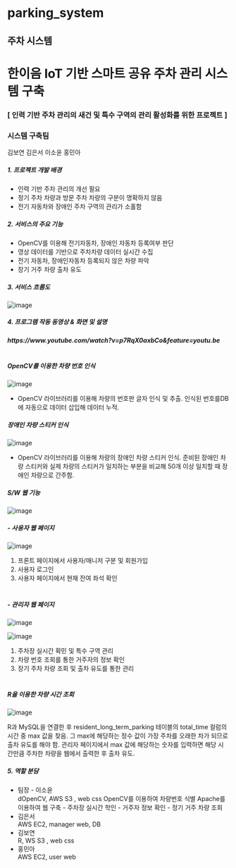 # parking_system

## 주차 시스템

<h1> 한이음 IoT 기반 스마트 공유 주차 관리 시스템 구축 </h1>
<h3> [ 인력 기반 주차 관리의 새건 및 특수 구역의 관리 활성화를 위한 프로젝트 ] </h3>
<h3> 시스템 구축팀 </h3>
김보연 김은서 이소윤 홍민아

<h5> 1. 프로젝트 개발 배경 </h5>
<ul>
<li> 인력 기반 주차 관리의 개선 필요 </li>
<li> 정기 주차 차량과 방문 주차 차량의 구분이 명확하지 않음 </li> 
<li> 전기 자동차와 장애인 주차 구역의 관리가 소홀함 </li>
</ul>

 <h5> 2. 서비스의 주요 기능 </h5>
<ul>
<li> OpenCV를 이용해 전기자동차, 장애인 자동차 등록여부 판단 </li>
<li> 영상 데이터를 기반으로 주차차량 데이터 실시간 수집 </li>
<li> 전기 자동차, 장애인자동차 등록되지 않은 차량 파악 </li>
<li> 장기 거주 차량 출차 유도 </li>
</ul>


<h5> 3. 서비스 흐름도 </h5>

![image](https://user-images.githubusercontent.com/49148640/140272486-9a87a33f-9c29-4795-9215-122e202ab39a.png)


<h5> 4. 프로그램 작동 동영상 & 화면 및 설명 </h5>

<h5> https://www.youtube.com/watch?v=p7RqX0axbCo&feature=youtu.be </h5>

#

<h5> OpenCV를 이용한 차량 번호 인식</h5>

![image](https://user-images.githubusercontent.com/49148640/140250567-a75282a9-513d-4c5c-bc7a-ccdbdc89b67c.png)

- OpenCV 라이브러리를 이용해 차량의 번호판 글자 인식 및 추출. 인식된 번호를DB에 자동으로 데이터 삽입해 데이터 누적.

##### 장애인 차량 스티커 인식

![image](https://user-images.githubusercontent.com/49148640/140272575-3428d6f1-df3f-4302-a5b5-a46a15845335.png)


- OpenCV 라이브러리를 이용해 차량의 장애인 차량 스티커 인식. 준비된 장애인 차량 스티커와 실제 차량의 스티커가 일치하는 부분을 비교해 50개 이상 일치할 때 장애인 차량으로 간주함.

##### S/W 웹 기능

![image](https://user-images.githubusercontent.com/49148640/140272594-74731422-a09b-4878-9a29-05e3d3645cc6.png)


<h5>- 사용자 웹 페이지</h5>


![image](https://user-images.githubusercontent.com/49148640/140272639-cced6659-6fff-46da-9e3b-696db98d88cf.png)



1. 프론트 페이지에서 사용자/매니저 구분 및 회원가입
2. 사용자 로그인
3. 사용자 페이지에서 현재 잔여 좌석 확인




#
<h5>- 관리자 웹 페이지</h5>

![image](https://user-images.githubusercontent.com/49148640/140250729-b732f8cf-b268-4f97-b273-7a7b5cbaabaf.png)

![image](https://user-images.githubusercontent.com/49148640/140250759-8e1f3985-d7d7-4328-8dff-f02c8dbc7616.png)


1. 주차장 실시간 확민 및 특수 구역 관리
2. 차량 번호 조회를 통한 거주자의 정보 확인
3. 장기 주차 차량 조회 및 출차 유도를 통한 관리
#
<h5>R을 이용한 차량 시간 조회</h5>

![image](https://user-images.githubusercontent.com/49148640/140272814-b69a6137-6b1b-45c7-b97d-2285dd2f7765.png)





  R과 MySQL을 연결한 후 resident_long_term_parking 테이블의 total_time 컬럼의 시간 중 max 값을 찾음.
그 max에 해당하는 정수 값이 가장 주차를 오래한 차가 되므로 출차 유도를 해야 함.
관리자 페이지에서 max 값에 해당하는 숫자를 입력하면 해당 시간만큼 주차한 차량을 웹에서 출력한 후 출차 유도.




<h5> 5. 역할 분담 </h5>

<ul>

 <li> 팀장 -  이소윤 </li>
dOpenCV,  AWS S3 , web css 
OpenCV를 이용하여 차량번호 식별
Apache를 이용하여 웹 구축
- 주차장 실시간 학인
- 거주자 정보 확인
- 정기 거주 차량 조회
 <li> 김은서 </li>
AWS EC2, manager web, DB 
 <li> 김보연 </li>
R,  WS S3 , web css
 <li> 홍민아 </li>
AWS EC2, user web
</ul>




